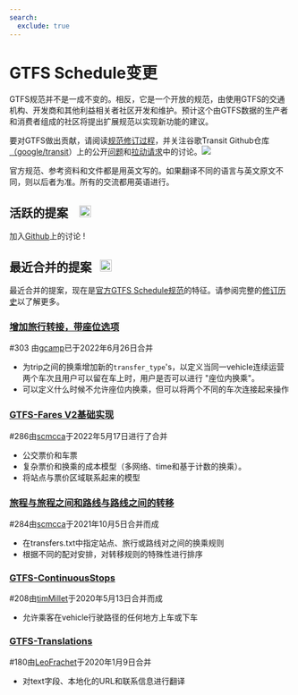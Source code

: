 ```yaml
---
search:
  exclude: true
---
```


# GTFS Schedule变更

<!-- <div class=landing-page>
    <a class=button href=../process>Specification Amendment Process</a><a class=button href=../guiding-principles>Guiding Principles</a><a class=button href=../revision-history>Revision History</a>
</div> -->

GTFS规范并不是一成不变的。相反，它是一个开放的规范，由使用GTFS的交通机构、开发商和其他利益相关者社区开发和维护。预计这个由GTFS数据的生产者和消费者组成的社区将提出扩展规范以实现新功能的建议。

要对GTFS做出贡献，请阅读[规范修订过程](../process)，并关注谷歌Transit Github仓库[（google/transit](https://github.com/google/transit)）上的公开[问题](https://github.com/google/transit/issues)和[拉动请求](https://github.com/google/transit/pulls)中的讨论。![](../../assets/mark-github.svg)

<div class="admonition note"><p> 官方规范、参考资料和文件都是用英文写的。如果翻译不同的语言与英文原文不同，则以后者为准。所有的交流都用英语进行。</p></div>


## 活跃的提案 &ensp; <img src="../../assets/pr-active.svg" style="height:1em;"/>

<!--
Active proposals for new features in <glossary variable="GTFS Schedule"><glossary variable="GTFS">GTFS</glossary> Schedule</glossary>.  -->

加入[Github](https://github.com/google/transit/pulls)上的讨论 !

<!-- <div class="row">
    <div class="active-container">
        <h3 class="title"><a class="no-icon" href="https://github.com/google/transit/pull/303" target="_blank">Add <glossary variable="trip">trip</glossary>-to-<glossary variable="trip">trip</glossary> transfers with in-seat option</a></h3>
        <p class="maintainer">#303 opened on Jan 26, 2022 by <a class="no-icon" href="https://github.com/gcamp" target="_blank">gcamp</a></p>
    </div>
</div>
<div class="row"></div> -->

<!-- <div class="row no-active">
    <div class="no-active-container">
        <h3 class="title">There are currently no active proposals for <glossary variable="GTFS Schedule"><glossary variable="GTFS">GTFS</glossary> Schedule</glossary>.</h3>
        <p class="prompt">Have a proposal? &ensp;➜&ensp; Open a <a href="https://github.com/google/transit/pulls" target="_blank">pull request</a>.</p>
    </div>
</div>
<div class="row"></div> -->

## 最近合并的提案 &ensp;<img src="../../assets/pr-merged.svg" style="height:1em;"/>

最近合并的提案，现在是[官方GTFS Schedule规范](../reference)的特征。请参阅完整的[修订历史](../process#revision-history)以了解更多。

<div class="row">
    <div class="leftcontainer">
        <h3 class="title"><a href="https://github.com/google/transit/pull/303" class="no-icon" target="_blank">增加旅行转接，带座位选项</a></h3>
        <p class="maintainer">#303 由<a href="https://github.com/gcamp" class="no-icon" target="_blank">gcamp</a>已于2022年6月26日合并</p>
    </div>
    <div class="featurelist">
        <ul>
            <li>为trip之间的换乘增加新的<code>transfer_type</code>'s，以定义当同一vehicle连续运营两个车次且用户可以留在车上时，用户是否可以进行 "座位内换乘"。</li>
            <li>可以定义什么时候不允许座位内换乘，但可以将两个不同的车次连接起来操作
            </li>
        </ul>
    </div>
</div>

<div class="row">
    <div class="leftcontainer">
        <h3 class="title"><a href="https://github.com/google/transit/pull/286" class="no-icon" target="_blank">GTFS-Fares V2基础实现</a></h3>
        <p class="maintainer">#286由<a href="https://github.com/scmcca" class="no-icon" target="_blank">scmcca</a>于2022年5月17日进行了合并</p>
    </div>
    <div class="featurelist">
        <ul>
            <li>公交票价和车票</li>
            <li>复杂票价和换乘的成本模型（多网络、time和基于计数的换乘）。</li>
            <li>将站点与票价区域联系起来的模型</li>
        </ul>
    </div>
</div>

<div class="row">
    <div class="leftcontainer">
        <h3 class="title"><a href="https://github.com/google/transit/pull/284" class="no-icon" target="_blank">旅程与旅程之间和路线与路线之间的转移</a></h3>
        <p class="maintainer">#284由<a href="https://github.com/scmcca" class="no-icon" target="_blank">scmcca</a>于2021年10月5日合并而成</p>
    </div>
    <div class="featurelist">
        <ul>
            <li>在transfers.txt中指定站点、旅行或路线对之间的换乘规则</li>
             <li>根据不同的配对安排，对转移规则的特殊性进行排序</li>
        </ul>
    </div>
</div>

<div class="row">
    <div class="leftcontainer">
        <h3 class="title"><a href="https://github.com/google/transit/pull/208" class="no-icon" target="_blank">GTFS-ContinuousStops</a></h3>
        <p class="maintainer">#208由<a href="https://github.com/timMillet" class="no-icon" target="_blank">timMillet</a>于2020年5月13日合并而成</p>
    </div>
    <div class="featurelist">
        <ul>
            <li>允许乘客在vehicle行驶路径的任何地方上车或下车</li>
        </ul>
    </div>
</div>

<div class="row">
    <div class="leftcontainer">
        <h3 class="title"><a href="https://github.com/google/transit/pull/180" class="no-icon" target="_blank">GTFS-Translations</a></h3>
        <p class="maintainer">#180由<a href="https://github.com/LeoFrachet" class="no-icon" target="_blank">LeoFrachet</a>于2020年1月9日合并</p>
    </div>
    <div class="featurelist">
        <ul>
            <li>对text字段、本地化的URL和联系信息进行翻译</li>
        </ul>
    </div>
</div>

<div class="row"/>
